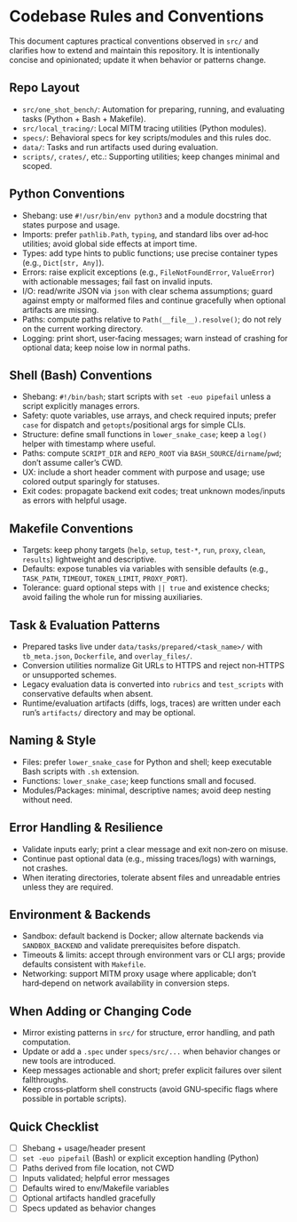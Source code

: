 # Codebase Rules and Conventions

This document captures practical conventions observed in `src/` and clarifies how to extend and maintain this repository. It is intentionally concise and opinionated; update it when behavior or patterns change.

## Repo Layout
- `src/one_shot_bench/`: Automation for preparing, running, and evaluating tasks (Python + Bash + Makefile).
- `src/local_tracing/`: Local MITM tracing utilities (Python modules).
- `specs/`: Behavioral specs for key scripts/modules and this rules doc.
- `data/`: Tasks and run artifacts used during evaluation.
- `scripts/`, `crates/`, etc.: Supporting utilities; keep changes minimal and scoped.

## Python Conventions
- Shebang: use `#!/usr/bin/env python3` and a module docstring that states purpose and usage.
- Imports: prefer `pathlib.Path`, `typing`, and standard libs over ad‑hoc utilities; avoid global side effects at import time.
- Types: add type hints to public functions; use precise container types (e.g., `Dict[str, Any]`).
- Errors: raise explicit exceptions (e.g., `FileNotFoundError`, `ValueError`) with actionable messages; fail fast on invalid inputs.
- I/O: read/write JSON via `json` with clear schema assumptions; guard against empty or malformed files and continue gracefully when optional artifacts are missing.
- Paths: compute paths relative to `Path(__file__).resolve()`; do not rely on the current working directory.
- Logging: print short, user‑facing messages; warn instead of crashing for optional data; keep noise low in normal paths.

## Shell (Bash) Conventions
- Shebang: `#!/bin/bash`; start scripts with `set -euo pipefail` unless a script explicitly manages errors.
- Safety: quote variables, use arrays, and check required inputs; prefer `case` for dispatch and `getopts`/positional args for simple CLIs.
- Structure: define small functions in `lower_snake_case`; keep a `log()` helper with timestamp where useful.
- Paths: compute `SCRIPT_DIR` and `REPO_ROOT` via `BASH_SOURCE`/`dirname`/`pwd`; don’t assume caller’s CWD.
- UX: include a short header comment with purpose and usage; use colored output sparingly for statuses.
- Exit codes: propagate backend exit codes; treat unknown modes/inputs as errors with helpful usage.

## Makefile Conventions
- Targets: keep phony targets (`help`, `setup`, `test-*`, `run`, `proxy`, `clean`, `results`) lightweight and descriptive.
- Defaults: expose tunables via variables with sensible defaults (e.g., `TASK_PATH`, `TIMEOUT`, `TOKEN_LIMIT`, `PROXY_PORT`).
- Tolerance: guard optional steps with `|| true` and existence checks; avoid failing the whole run for missing auxiliaries.

## Task & Evaluation Patterns
- Prepared tasks live under `data/tasks/prepared/<task_name>/` with `tb_meta.json`, `Dockerfile`, and `overlay_files/`.
- Conversion utilities normalize Git URLs to HTTPS and reject non‑HTTPS or unsupported schemes.
- Legacy evaluation data is converted into `rubrics` and `test_scripts` with conservative defaults when absent.
- Runtime/evaluation artifacts (diffs, logs, traces) are written under each run’s `artifacts/` directory and may be optional.

## Naming & Style
- Files: prefer `lower_snake_case` for Python and shell; keep executable Bash scripts with `.sh` extension.
- Functions: `lower_snake_case`; keep functions small and focused.
- Modules/Packages: minimal, descriptive names; avoid deep nesting without need.

## Error Handling & Resilience
- Validate inputs early; print a clear message and exit non‑zero on misuse.
- Continue past optional data (e.g., missing traces/logs) with warnings, not crashes.
- When iterating directories, tolerate absent files and unreadable entries unless they are required.

## Environment & Backends
- Sandbox: default backend is Docker; allow alternate backends via `SANDBOX_BACKEND` and validate prerequisites before dispatch.
- Timeouts & limits: accept through environment vars or CLI args; provide defaults consistent with `Makefile`.
- Networking: support MITM proxy usage where applicable; don’t hard‑depend on network availability in conversion steps.

## When Adding or Changing Code
- Mirror existing patterns in `src/` for structure, error handling, and path computation.
- Update or add a `.spec` under `specs/src/...` when behavior changes or new tools are introduced.
- Keep messages actionable and short; prefer explicit failures over silent fallthroughs.
- Keep cross‑platform shell constructs (avoid GNU‑specific flags where possible in portable scripts).

## Quick Checklist
- [ ] Shebang + usage/header present
- [ ] `set -euo pipefail` (Bash) or explicit exception handling (Python)
- [ ] Paths derived from file location, not CWD
- [ ] Inputs validated; helpful error messages
- [ ] Defaults wired to env/Makefile variables
- [ ] Optional artifacts handled gracefully
- [ ] Specs updated as behavior changes
